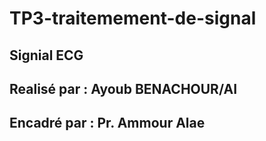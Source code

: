 # TP3-traitemement-de-signal
## Signial ECG
## Realisé par : Ayoub BENACHOUR/AI
## Encadré par : Pr. Ammour Alae 
